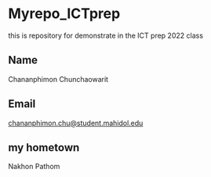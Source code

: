 # Myrepo_ICTprep
this is repository for demonstrate in the ICT prep 2022 class


## Name
Chananphimon Chunchaowarit

## Email
chananphimon.chu@student.mahidol.edu

## my hometown
Nakhon Pathom